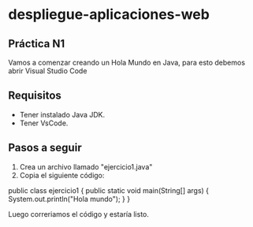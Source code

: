 # despliegue-aplicaciones-web

## **Práctica N1**

Vamos a comenzar creando un Hola Mundo en Java, para esto debemos abrir Visual Studio Code

## Requisitos
- Tener instalado Java JDK.
- Tener VsCode.

## Pasos a seguir

1. Crea un archivo llamado "ejercicio1.java"
2. Copia el siguiente código:

public class ejercicio1 {
    public static void main(String[] args) {
        System.out.println("Hola mundo");
    }
}

Luego correriamos el código y estaría listo. 
